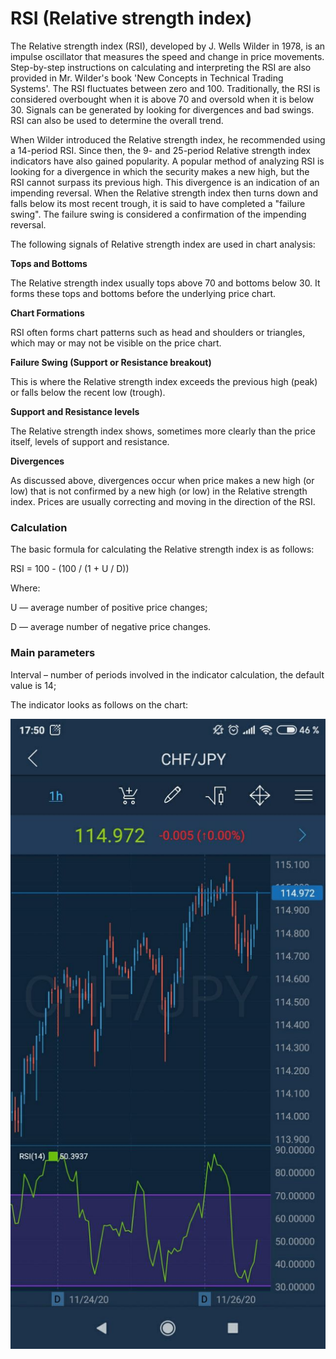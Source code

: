 # RSI \(Relative strength index\)

The Relative strength index \(RSI\), developed by J. Wells Wilder in 1978, is an impulse oscillator that measures the speed and change in price movements. Step-by-step instructions on calculating and interpreting the RSI are also provided in Mr. Wilder's book 'New Concepts in Technical Trading Systems'. The RSI fluctuates between zero and 100. Traditionally, the RSI is considered overbought when it is above 70 and oversold when it is below 30. Signals can be generated by looking for divergences and bad swings. RSI can also be used to determine the overall trend.

When Wilder introduced the Relative strength index, he recommended using a 14-period RSI. Since then, the 9- and 25-period Relative strength index indicators have also gained popularity. A popular method of analyzing RSI is looking for a divergence in which the security makes a new high, but the RSI cannot surpass its previous high. This divergence is an indication of an impending reversal. When the Relative strength index then turns down and falls below its most recent trough, it is said to have completed a "failure swing". The failure swing is considered a confirmation of the impending reversal.

The following signals of Relative strength index are used in chart analysis:

**Tops and Bottoms**

The Relative strength index usually tops above 70 and bottoms below 30. It forms these tops and bottoms before the underlying price chart.

**Chart Formations**

RSI often forms chart patterns such as head and shoulders or triangles, which may or may not be visible on the price chart.

**Failure Swing \(Support or Resistance breakout\)**

This is where the Relative strength index exceeds the previous high \(peak\) or falls below the recent low \(trough\).

**Support and Resistance levels**

The Relative strength index shows, sometimes more clearly than the price itself, levels of support and resistance. 

**Divergences**

As discussed above, divergences occur when price makes a new high \(or low\) that is not confirmed by a new high \(or low\) in the Relative strength index. Prices are usually correcting and moving in the direction of the RSI.

### Calculation

The basic formula for calculating the Relative strength index is as follows:

RSI = 100 - \(100 / \(1 + U / D\)\)

Where:

U — average number of positive price changes;

D — average number of negative price changes.

### Main parameters

Interval – number of periods involved in the indicator calculation, the default value is 14;

The indicator looks as follows on the chart:

![](../../../../../.gitbook/assets/1%20%2814%29.jpg)

